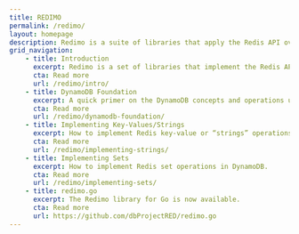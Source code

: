 ```yaml
---
title: REDIMO
permalink: /redimo/
layout: homepage
description: Redimo is a suite of libraries that apply the Redis API over DynamoDB. Currently available for Go.
grid_navigation:
    - title: Introduction
      excerpt: Redimo is a set of libraries that implement the Redis API on top of DynamoDB. The Go library is now available in beta.
      cta: Read more
      url: /redimo/intro/
    - title: DynamoDB Foundation
      excerpt: A quick primer on the DynamoDB concepts and operations used in the Redimo libraries.
      cta: Read more
      url: /redimo/dynamodb-foundation/
    - title: Implementing Key-Values/Strings
      excerpt: How to implement Redis key-value or “strings” operations in DynamoDB.
      cta: Read more
      url: /redimo/implementing-strings/
    - title: Implementing Sets
      excerpt: How to implement Redis set operations in DynamoDB.
      cta: Read more
      url: /redimo/implementing-sets/
    - title: redimo.go
      excerpt: The Redimo library for Go is now available.
      cta: Read more
      url: https://github.com/dbProjectRED/redimo.go
---
```

